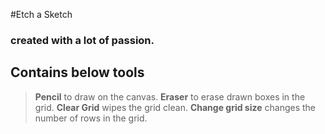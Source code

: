 #Etch a Sketch

### created with a lot of passion.

## Contains below tools

> **Pencil** to draw on the canvas.
> **Eraser** to erase drawn boxes in the grid.
> **Clear Grid** wipes the grid clean.
> **Change grid size** changes the number of rows in the grid.